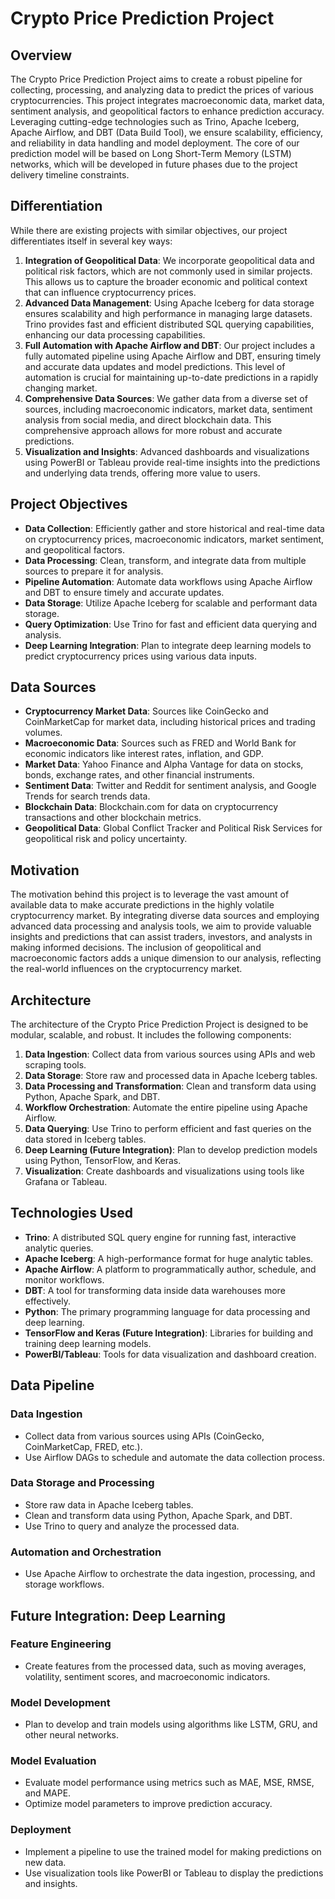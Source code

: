 # Crypto Price Prediction Project

## Overview

The Crypto Price Prediction Project aims to create a robust pipeline for collecting, processing, and analyzing data to predict the prices of various cryptocurrencies. This project integrates macroeconomic data, market data, sentiment analysis, and geopolitical factors to enhance prediction accuracy. Leveraging cutting-edge technologies such as Trino, Apache Iceberg, Apache Airflow, and DBT (Data Build Tool), we ensure scalability, efficiency, and reliability in data handling and model deployment. The core of our prediction model will be based on Long Short-Term Memory (LSTM) networks, which will be developed in future phases due to the project delivery timeline constraints.

## Differentiation

While there are existing projects with similar objectives, our project differentiates itself in several key ways:

1. **Integration of Geopolitical Data**: We incorporate geopolitical data and political risk factors, which are not commonly used in similar projects. This allows us to capture the broader economic and political context that can influence cryptocurrency prices.
2. **Advanced Data Management**: Using Apache Iceberg for data storage ensures scalability and high performance in managing large datasets. Trino provides fast and efficient distributed SQL querying capabilities, enhancing our data processing capabilities.
3. **Full Automation with Apache Airflow and DBT**: Our project includes a fully automated pipeline using Apache Airflow and DBT, ensuring timely and accurate data updates and model predictions. This level of automation is crucial for maintaining up-to-date predictions in a rapidly changing market.
4. **Comprehensive Data Sources**: We gather data from a diverse set of sources, including macroeconomic indicators, market data, sentiment analysis from social media, and direct blockchain data. This comprehensive approach allows for more robust and accurate predictions.
5. **Visualization and Insights**: Advanced dashboards and visualizations using PowerBI or Tableau provide real-time insights into the predictions and underlying data trends, offering more value to users.

## Project Objectives

- **Data Collection**: Efficiently gather and store historical and real-time data on cryptocurrency prices, macroeconomic indicators, market sentiment, and geopolitical factors.
- **Data Processing**: Clean, transform, and integrate data from multiple sources to prepare it for analysis.
- **Pipeline Automation**: Automate data workflows using Apache Airflow and DBT to ensure timely and accurate updates.
- **Data Storage**: Utilize Apache Iceberg for scalable and performant data storage.
- **Query Optimization**: Use Trino for fast and efficient data querying and analysis.
- **Deep Learning Integration**: Plan to integrate deep learning models to predict cryptocurrency prices using various data inputs.

## Data Sources

- **Cryptocurrency Market Data**: Sources like CoinGecko and CoinMarketCap for market data, including historical prices and trading volumes.
- **Macroeconomic Data**: Sources such as FRED and World Bank for economic indicators like interest rates, inflation, and GDP.
- **Market Data**: Yahoo Finance and Alpha Vantage for data on stocks, bonds, exchange rates, and other financial instruments.
- **Sentiment Data**: Twitter and Reddit for sentiment analysis, and Google Trends for search trends data.
- **Blockchain Data**: Blockchain.com for data on cryptocurrency transactions and other blockchain metrics.
- **Geopolitical Data**: Global Conflict Tracker and Political Risk Services for geopolitical risk and policy uncertainty.

## Motivation

The motivation behind this project is to leverage the vast amount of available data to make accurate predictions in the highly volatile cryptocurrency market. By integrating diverse data sources and employing advanced data processing and analysis tools, we aim to provide valuable insights and predictions that can assist traders, investors, and analysts in making informed decisions. The inclusion of geopolitical and macroeconomic factors adds a unique dimension to our analysis, reflecting the real-world influences on the cryptocurrency market.

## Architecture

The architecture of the Crypto Price Prediction Project is designed to be modular, scalable, and robust. It includes the following components:

1. **Data Ingestion**: Collect data from various sources using APIs and web scraping tools.
2. **Data Storage**: Store raw and processed data in Apache Iceberg tables.
3. **Data Processing and Transformation**: Clean and transform data using Python, Apache Spark, and DBT.
4. **Workflow Orchestration**: Automate the entire pipeline using Apache Airflow.
5. **Data Querying**: Use Trino to perform efficient and fast queries on the data stored in Iceberg tables.
6. **Deep Learning (Future Integration)**: Plan to develop prediction models using Python, TensorFlow, and Keras.
7. **Visualization**: Create dashboards and visualizations using tools like Grafana or Tableau.

## Technologies Used

- **Trino**: A distributed SQL query engine for running fast, interactive analytic queries.
- **Apache Iceberg**: A high-performance format for huge analytic tables.
- **Apache Airflow**: A platform to programmatically author, schedule, and monitor workflows.
- **DBT**: A tool for transforming data inside data warehouses more effectively.
- **Python**: The primary programming language for data processing and deep learning.
- **TensorFlow and Keras (Future Integration)**: Libraries for building and training deep learning models.
- **PowerBI/Tableau**: Tools for data visualization and dashboard creation.

## Data Pipeline

### Data Ingestion
- Collect data from various sources using APIs (CoinGecko, CoinMarketCap, FRED, etc.).
- Use Airflow DAGs to schedule and automate the data collection process.

### Data Storage and Processing
- Store raw data in Apache Iceberg tables.
- Clean and transform data using Python, Apache Spark, and DBT.
- Use Trino to query and analyze the processed data.

### Automation and Orchestration
- Use Apache Airflow to orchestrate the data ingestion, processing, and storage workflows.

## Future Integration: Deep Learning

### Feature Engineering
- Create features from the processed data, such as moving averages, volatility, sentiment scores, and macroeconomic indicators.

### Model Development
- Plan to develop and train models using algorithms like LSTM, GRU, and other neural networks.

### Model Evaluation
- Evaluate model performance using metrics such as MAE, MSE, RMSE, and MAPE.
- Optimize model parameters to improve prediction accuracy.

### Deployment
- Implement a pipeline to use the trained model for making predictions on new data.
- Use visualization tools like PowerBI or Tableau to display the predictions and insights.
